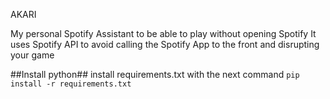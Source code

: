 AKARI
    

My personal Spotify Assistant to be able to play without opening Spotify 
It uses Spotify API to avoid calling the Spotify App to the front and disrupting your game 


##Install python##
install requirements.txt with the next command ```pip install -r requirements.txt```
